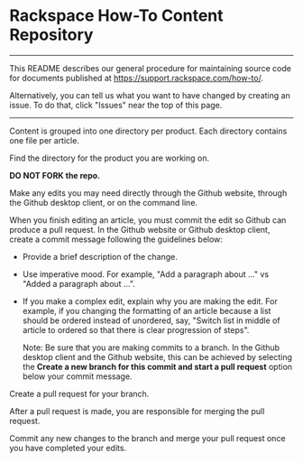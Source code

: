 # Rackspace How-To Content Repository
-------------------------------------

This README describes our general procedure for maintaining source code for documents published at https://support.rackspace.com/how-to/. 

Alternatively, you can tell us what you want to have changed by creating an issue. To do that, click "Issues" near the top of this page.

----

Content is grouped into one directory per product. 
Each directory contains one file per article.

Find the directory for the product you are working on. 

**DO NOT FORK the repo.**

Make any edits you may need directly through the Github website, through the Github desktop client, or on the command line. 

When you finish editing an article, you must commit the edit so Github can produce a pull request. In the Github website or Github desktop client, create a commit message following the guidelines below:

- Provide a brief description of the change.
- Use imperative mood. For example, "Add a paragraph about …" vs "Added a paragraph about …”. 
- If you make a complex edit, explain why you are making the edit. For example, if you changing the formatting of an article because a   list should be ordered instead of unordered, say, "Switch list in middle of article to ordered so that there is clear progression of   steps".

  Note: Be sure that you are making commits to a branch. In the Github desktop client and the Github website, this can be achieved by   selecting the **Create a new branch for this commit and start a pull request** option below your commit message.

Create a pull request for your branch. 

After a pull request is made, you are responsible for merging the pull request.

Commit any new changes to the branch and merge your pull request once you have completed your edits.


